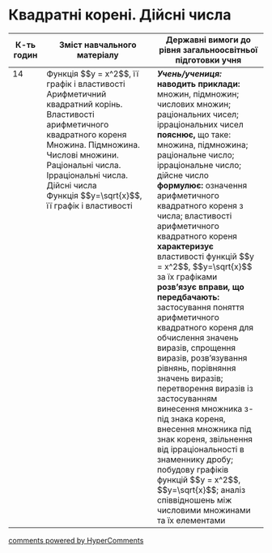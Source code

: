<div id="hypercomments_widget" class="js-hypercomments-widget invisible"></div>

# Квадратні корені. Дійсні числа

<table>
  <tr>
    <td width="10%" align="center"><b>К-ть годин</b></td>
    <td width="40%" align="center"><b>Зміст навчального матеріалу</b></td>
    <td width="40%" align="center"><b>Державні вимоги до рівня загальноосвітньої підготовки учня</b></td>
  </tr>
<tbody>
  <tr>
<td width="10%" style="vertical-align:top !important;">14</td>
    <td width="40%" style="vertical-align:top !important;">
Функція $$y = x^2$$, її графік і властивості<br>
Арифметичний квадратний корінь. Властивості арифметичного квадратного кореня <br>
Множина. Підмножина. Числові множини. Раціональні числа. Ірраціональні числа. Дійсні числа <br>
Функція $$y=\sqrt{x}$$, її графік і властивості
</td>
    <td width="40%" style="vertical-align:top !important;">
<i><b>Учень/учениця:</b></i><br>
<b>наводить приклади:</b> множин, підмножин; числових множин; раціональних чисел; ірраціональних чисел<br>
<b>пояснює,</b> що таке: множина, підмножина; раціональне число; ірраціональне число; дійсне число <br>
<b>формулює:</b> означення арифметичного квадратного кореня з числа; властивості арифметичного квадратного кореня<br>
<b>характеризує</b> властивості функцій $$y = x^2$$, $$y=\sqrt{x}$$  за їх графіками <br>
<b>розв’язує вправи, що передбачають:</b> застосування поняття арифметичного квадратного кореня для обчислення значень виразів, спрощення виразів, розв’язування рівнянь, порівняння значень виразів; перетворення виразів із застосуванням винесення множника з-під знака кореня, внесення множника під знак кореня, звільнення від ірраціональності в знаменнику дробу; побудову графіків функцій $$y = x^2$$, $$y=\sqrt{x}$$; аналіз співвідношень між числовими множинами та їх елементами
</td>
  </tr>
</tbody>
</table>

<div class="js-hypercomments-container">
<a href="http://hypercomments.com" class="hc-link" title="comments widget">comments powered by HyperComments</a>
</div>